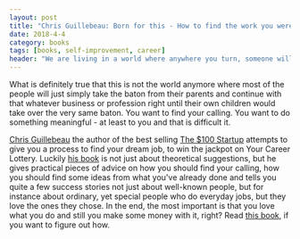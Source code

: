 ```yaml
---
layout: post
title: "Chris Guillebeau: Born for this - How to find the work you were meant to do"
date: 2018-4-4
category: books
tags: [books, self-improvement, career]
header: "We are living in a world where anywhere you turn, someone will bark in your face how successful he or she is. How much he likes his life and that if you are not a zillionaire by the age of 30 you are nothing but a douchebag. Okay, this might sound like a little bit of exaggeration, but not that much to be honest."
---
```

What is definitely true that this is not the world anymore where most of the people will just simply take the baton from their parents and continue with that whatever business or profession right until their own children would take over the very same baton. You want to find your calling. You want to do something meaningful - at least to you and that is difficult it.

[Chris Guillebeau](https://chrisguillebeau.com/) the author of the best selling [The $100 Startup](http://amzn.to/2HxxTT0) attempts to give you a process to find your dream job, to win the jackpot on Your Career Lottery. Luckily [his book](http://amzn.to/2DpcEQQ) is not just about theoretical suggestions, but he gives practical pieces of advice on how you should find your calling, how you should find some ideas from what you've already done and tells you quite a few success stories not just about well-known people, but for instance about ordinary, yet special people who do everyday jobs, but they love the ones they chose. In the end, the most important is that you love what you do and still you make some money with it, right? Read [this book](http://amzn.to/2DpcEQQ), if you want to figure out how.